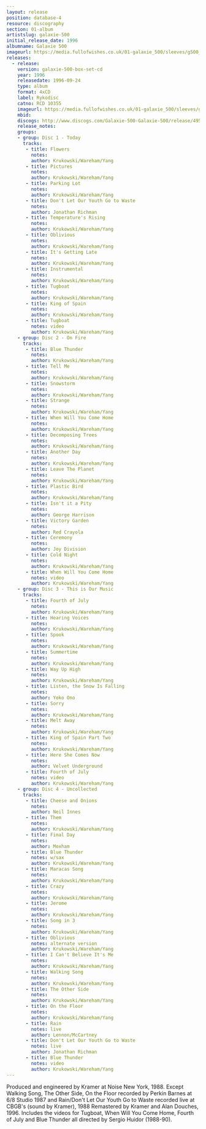 ```yaml
---
layout: release
position: database-4
resource: discography
section: 01-album
artistslug: galaxie-500
initial_release_date: 1996
albumname: Galaxie 500
imageurl: https://media.fullofwishes.co.uk/01-galaxie_500/sleeves/g500_boxset_box_front.jpg
releases:
  - release:
    version: galaxie-500-box-set-cd
    year: 1996
    releasedate: 1996-09-24
    type: album
    format: 4xCD
    label: Rykodisc
    catno: RCD 10355
    imageurl: https://media.fullofwishes.co.uk/01-galaxie_500/sleeves/g500_boxset_box_front.jpg
    mbid:
    discogs: http://www.discogs.com/Galaxie-500-Galaxie-500/release/495238
    release_notes:
    groups:
    - group: Disc 1 - Today
      tracks:
       - title: Flowers
         notes:
         author: Krukowski/Wareham/Yang
       - title: Pictures
         notes:
         author: Krukowski/Wareham/Yang
       - title: Parking Lot
         notes:
         author: Krukowski/Wareham/Yang
       - title: Don't Let Our Youth Go to Waste
         notes:
         author: Jonathan Richman
       - title: Temperature's Rising
         notes:
         author: Krukowski/Wareham/Yang
       - title: Oblivious
         notes:
         author: Krukowski/Wareham/Yang
       - title: It's Getting Late
         notes:
         author: Krukowski/Wareham/Yang
       - title: Instrumental
         notes:
         author: Krukowski/Wareham/Yang
       - title: Tugboat
         notes:
         author: Krukowski/Wareham/Yang
       - title: King of Spain
         notes:
         author: Krukowski/Wareham/Yang
       - title: Tugboat
         notes: video
         author: Krukowski/Wareham/Yang
    - group: Disc 2 - On Fire
      tracks:
       - title: Blue Thunder
         notes:
         author: Krukowski/Wareham/Yang
       - title: Tell Me
         notes:
         author: Krukowski/Wareham/Yang
       - title: Snowstorm
         notes:
         author: Krukowski/Wareham/Yang
       - title: Strange
         notes:
         author: Krukowski/Wareham/Yang
       - title: When Will You Come Home
         notes:
         author: Krukowski/Wareham/Yang
       - title: Decomposing Trees
         notes:
         author: Krukowski/Wareham/Yang
       - title: Another Day
         notes:
         author: Krukowski/Wareham/Yang
       - title: Leave The Planet
         notes:
         author: Krukowski/Wareham/Yang
       - title: Plastic Bird
         notes:
         author: Krukowski/Wareham/Yang
       - title: Isn't it a Pity
         notes:
         author: George Harrison
       - title: Victory Garden
         notes:
         author: Red Crayola
       - title: Ceremony
         notes:
         author: Joy Division
       - title: Cold Night
         notes:
         author: Krukowski/Wareham/Yang
       - title: When Will You Come Home
         notes: video
         author: Krukowski/Wareham/Yang
    - group: Disc 3 - This is Our Music
      tracks:
       - title: Fourth of July
         notes:
         author: Krukowski/Wareham/Yang
       - title: Hearing Voices
         notes:
         author: Krukowski/Wareham/Yang
       - title: Spook
         notes:
         author: Krukowski/Wareham/Yang
       - title: Summertime
         notes:
         author: Krukowski/Wareham/Yang
       - title: Way Up High
         notes:
         author: Krukowski/Wareham/Yang
       - title: Listen, the Snow Is Falling
         notes:
         author: Yoko Ono
       - title: Sorry
         notes:
         author: Krukowski/Wareham/Yang
       - title: Melt Away
         notes:
         author: Krukowski/Wareham/Yang
       - title: King of Spain Part Two
         notes:
         author: Krukowski/Wareham/Yang
       - title: Here She Comes Now
         notes:
         author: Velvet Underground
       - title: Fourth of July
         notes: video
         author: Krukowski/Wareham/Yang
    - group: Disc 4 - Uncollected
      tracks:
       - title: Cheese and Onions
         notes:
         author: Neil Innes
       - title: Them
         notes:
         author: Krukowski/Wareham/Yang
       - title: Final Day
         notes:
         author: Moxham
       - title: Blue Thunder
         notes: w/sax
         author: Krukowski/Wareham/Yang
       - title: Maracas Song
         notes:
         author: Krukowski/Wareham/Yang
       - title: Crazy
         notes:
         author: Krukowski/Wareham/Yang
       - title: Jerome
         notes:
         author: Krukowski/Wareham/Yang
       - title: Song in 3
         notes:
         author: Krukowski/Wareham/Yang
       - title: Oblivious
         notes: alternate version
         author: Krukowski/Wareham/Yang
       - title: I Can't Believe It's Me
         notes:
         author: Krukowski/Wareham/Yang
       - title: Walking Song
         notes:
         author: Krukowski/Wareham/Yang
       - title: The Other Side
         notes:
         author: Krukowski/Wareham/Yang
       - title: On the Floor
         notes:
         author: Krukowski/Wareham/Yang
       - title: Rain
         notes: live
         author: Lennon/McCartney
       - title: Don't Let Our Youth Go to Waste
         notes: live
         author: Jonathan Richman
       - title: Blue Thunder
         notes: video
         author: Krukowski/Wareham/Yang
---
```

Produced and engineered by Kramer at Noise New York, 1988. Except Walking Song, The Other Side, On the Floor recorded by Perkin Barnes at 6/8 Studio 1987 and Rain/Don't Let Our Youth Go to Waste recorded live at CBGB's (sound by Kramer), 1988
Remastered by Kramer and Alan Douches, 1996.
Includes the videos for Tugboat, When Will You Come Home, Fourth of July and Blue Thunder all directed by Sergio Huidor (1988-90).
